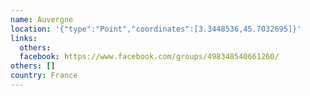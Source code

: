 ```yaml
---
name: Auvergne
location: '{"type":"Point","coordinates":[3.3448536,45.7032695]}'
links:
  others: 
  facebook: https://www.facebook.com/groups/498348540661260/
others: []
country: France
---
```

